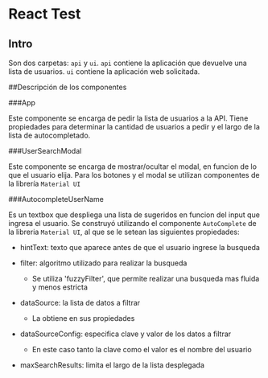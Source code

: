 # React Test

## Intro

Son dos carpetas: `api` y `ui`. 
`api` contiene la aplicación que devuelve una lista de usuarios. 
`ui` contiene la aplicación web solicitada.

##Descripción de los componentes

###App

Este componente se encarga de pedir la lista de usuarios a la API.
Tiene propiedades para determinar la cantidad de usuarios a pedir y el largo de la lista de autocompletado.

###UserSearchModal

Este componente se encarga de mostrar/ocultar el modal, en funcion de lo que el usuario elija.
Para los botones y el modal se utilizan componentes de la librería `Material UI`

###AutocompleteUserName

Es un textbox que despliega una lista de sugeridos en funcion del input que ingresa el usuario.
Se construyó utilizando el componente `AutoComplete` de la libreria `Material UI`, al que se le setean las siguientes propiedades:

* hintText: texto que aparece antes de que el usuario ingrese la busqueda

* filter: algoritmo utilizado para realizar la busqueda
  * Se utiliza 'fuzzyFilter', que permite realizar una busqueda mas fluida y menos estricta

* dataSource: la lista de datos a filtrar
  * La obtiene en sus propiedades

* dataSourceConfig: especifica clave y valor de los datos a filtrar
  * En este caso tanto la clave como el valor es el nombre del usuario

* maxSearchResults: limita el largo de la lista desplegada

